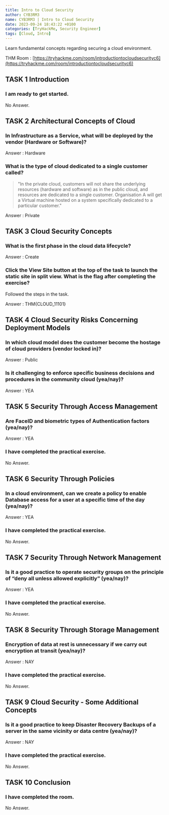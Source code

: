 ```yaml
---
title: Intro to Cloud Security
author: CYB3RM3
name: CYB3RM3 | Intro to Cloud Security
date: 2023-09-24 18:43:22 +0100
categories: [TryHackMe, Security Engineer]
tags: [Cloud, Intro]
---
```


Learn fundamental concepts regarding securing a cloud environment.

THM Room : [https://tryhackme.com/room/introductiontocloudsecurityc6](https://tryhackme.com/room/introductiontocloudsecurityc6)


## TASK 1 Introduction
###  I am ready to get started. 
No Answer.

## TASK 2 Architectural Concepts of Cloud

### In Infrastructure as a Service, what will be deployed by the vendor (Hardware or Software)?
Answer : Hardware

### What is the type of cloud dedicated to a single customer called?

>"In the private cloud, customers will not share the underlying resources (hardware and software) as in the public cloud, and resources are dedicated to a single customer. Organisation A will get a Virtual machine hosted on a system specifically dedicated to a particular customer."

Answer : Private 

## TASK 3 Cloud Security Concepts

### What is the first phase in the cloud data lifecycle?
Answer : Create

### Click the View Site button at the top of the task to launch the static site in split view. What is the flag after completing the exercise?

Followed the steps in the task.

Answer : THM{CLOUD_11101}

## TASK 4 Cloud Security Risks Concerning Deployment Models

### In which cloud model does the customer become the hostage of cloud providers (vendor locked in)?
Answer : Public

### Is it challenging to enforce specific business decisions and procedures in the community cloud (yea/nay)?
Answer : YEA

## TASK 5 Security Through Access Management

### Are FaceID and biometric types of Authentication factors (yea/nay)?
Answer : YEA

### I have completed the practical exercise.
No Answer.

## TASK 6 Security Through Policies

### In a cloud environment, can we create a policy to enable Database access for a user at a specific time of the day (yea/nay)?
Answer : YEA

### I have completed the practical exercise.
No Answer.

## TASK 7 Security Through Network Management

### Is it a good practice to operate security groups on the principle of “deny all unless allowed explicitly” (yea/nay)?
Answer : YEA

### I have completed the practical exercise.
No Answer.

## TASK 8 Security Through Storage Management

### Encryption of data at rest is unnecessary if we carry out encryption at transit (yea/nay)?
Answer : NAY

### I have completed the practical exercise.
No Answer.

## TASK 9 Cloud Security - Some Additional Concepts

### Is it a good practice to keep Disaster Recovery Backups of a server in the same vicinity or data centre (yea/nay)?
Answer : NAY

### I have completed the practical exercise.
No Answer.

## TASK 10 Conclusion 
### I have completed the room. 
No Answer.